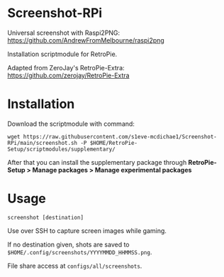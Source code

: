 # Screenshot-RPi
Universal screenshot with Raspi2PNG: https://github.com/AndrewFromMelbourne/raspi2png

Installation scriptmodule for RetroPie.

Adapted from ZeroJay's RetroPie-Extra: https://github.com/zerojay/RetroPie-Extra

# Installation
Download the scriptmodule with command:

    wget https://raw.githubusercontent.com/s1eve-mcdichae1/Screenshot-RPi/main/screenshot.sh -P $HOME/RetroPie-Setup/scriptmodules/supplementary/

After that you can install the supplementary package through **RetroPie-Setup > Manage packages > Manage experimental packages**

# Usage
    screenshot [destination]

Use over SSH to capture screen images while gaming.

If no destination given, shots are saved to `$HOME/.config/screenshots/YYYYMMDD_HHMMSS.png`.

File share access at `configs/all/screenshots`.
